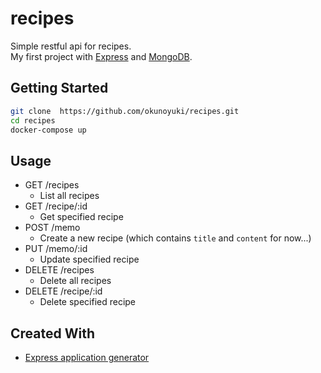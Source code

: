 # recipes

Simple restful api for recipes.  
My first project with [Express](http://expressjs.com/) and [MongoDB](https://www.mongodb.com/).

## Getting Started

```sh
git clone  https://github.com/okunoyuki/recipes.git
cd recipes
docker-compose up
```

## Usage

* GET /recipes
  * List all recipes
* GET /recipe/:id
  * Get specified recipe
* POST /memo
  * Create a new recipe (which contains `title` and `content` for now...)
* PUT /memo/:id
  * Update specified recipe
* DELETE /recipes
  * Delete all recipes
* DELETE /recipe/:id
  * Delete specified recipe

## Created With
* [Express application generator](http://expressjs.com/en/starter/generator.html)
